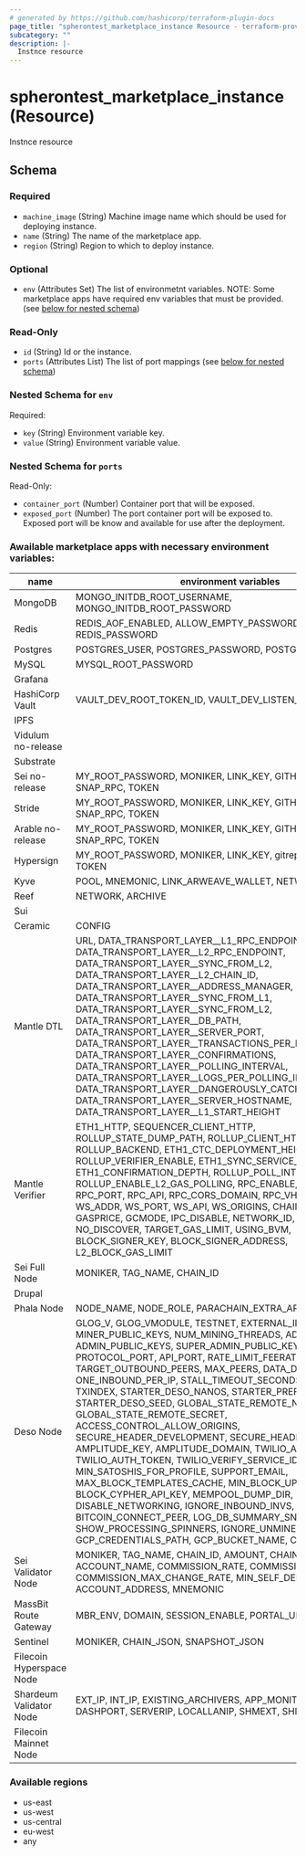 ```yaml
---
# generated by https://github.com/hashicorp/terraform-plugin-docs
page_title: "spherontest_marketplace_instance Resource - terraform-provider-spherontest"
subcategory: ""
description: |-
  Instnce resource
---
```


# spherontest_marketplace_instance (Resource)

Instnce resource



<!-- schema generated by tfplugindocs -->
## Schema

### Required

- `machine_image` (String) Machine image name which should be used for deploying instance.
- `name` (String) The name of the marketplace app.
- `region` (String) Region to which to deploy instance.

### Optional

- `env` (Attributes Set) The list of environmetnt variables. NOTE: Some marketplace apps have required env variables that must be provided. (see [below for nested schema](#nestedatt--env))

### Read-Only

- `id` (String) Id or the instance.
- `ports` (Attributes List) The list of port mappings (see [below for nested schema](#nestedatt--ports))

<a id="nestedatt--env"></a>
### Nested Schema for `env`

Required:

- `key` (String) Environment variable key.
- `value` (String) Environment variable value.


<a id="nestedatt--ports"></a>
### Nested Schema for `ports`

Read-Only:

- `container_port` (Number) Container port that will be exposed.
- `exposed_port` (Number) The port container port will be exposed to. Exposed port will be know and available for use after the deployment.

### Awailable marketplace apps with necessary environment variables:
| name                     | environment variables                                                                                                                                                                                                                                                                                                                                                                                                                                                                                                                                                                                                                                                                                                                                                                                                                                                                                                                                                                                     |
|--------------------------|-----------------------------------------------------------------------------------------------------------------------------------------------------------------------------------------------------------------------------------------------------------------------------------------------------------------------------------------------------------------------------------------------------------------------------------------------------------------------------------------------------------------------------------------------------------------------------------------------------------------------------------------------------------------------------------------------------------------------------------------------------------------------------------------------------------------------------------------------------------------------------------------------------------------------------------------------------------------------------------------------------------|
| MongoDB                  | MONGO_INITDB_ROOT_USERNAME, MONGO_INITDB_ROOT_PASSWORD                                                                                                                                                                                                                                                                                                                                                                                                                                                                                                                                                                                                                                                                                                                                                                                                                                                                                                                                                    |
| Redis                    | REDIS_AOF_ENABLED, ALLOW_EMPTY_PASSWORD, REDIS_PASSWORD                                                                                                                                                                                                                                                                                                                                                                                                                                                                                                                                                                                                                                                                                                                                                                                                                                                                                                                                                   |
| Postgres                 | POSTGRES_USER, POSTGRES_PASSWORD, POSTGRES_DB                                                                                                                                                                                                                                                                                                                                                                                                                                                                                                                                                                                                                                                                                                                                                                                                                                                                                                                                                             |
| MySQL                    | MYSQL_ROOT_PASSWORD                                                                                                                                                                                                                                                                                                                                                                                                                                                                                                                                                                                                                                                                                                                                                                                                                                                                                                                                                                                       |
| Grafana                  |                                                                                                                                                                                                                                                                                                                                                                                                                                                                                                                                                                                                                                                                                                                                                                                                                                                                                                                                                                                                           |
| HashiCorp Vault          | VAULT_DEV_ROOT_TOKEN_ID, VAULT_DEV_LISTEN_ADDRESS                                                                                                                                                                                                                                                                                                                                                                                                                                                                                                                                                                                                                                                                                                                                                                                                                                                                                                                                                         |
| IPFS                     |                                                                                                                                                                                                                                                                                                                                                                                                                                                                                                                                                                                                                                                                                                                                                                                                                                                                                                                                                                                                           |
| Vidulum no-release       |                                                                                                                                                                                                                                                                                                                                                                                                                                                                                                                                                                                                                                                                                                                                                                                                                                                                                                                                                                                                           |
| Substrate                |                                                                                                                                                                                                                                                                                                                                                                                                                                                                                                                                                                                                                                                                                                                                                                                                                                                                                                                                                                                                           |
| Sei no-release           | MY_ROOT_PASSWORD, MONIKER, LINK_KEY, GITHUB_REPOSITORY, SNAP_RPC, TOKEN                                                                                                                                                                                                                                                                                                                                                                                                                                                                                                                                                                                                                                                                                                                                                                                                                                                                                                                                   |
| Stride                   | MY_ROOT_PASSWORD, MONIKER, LINK_KEY, GITHUB_REPOSITORY, SNAP_RPC, TOKEN                                                                                                                                                                                                                                                                                                                                                                                                                                                                                                                                                                                                                                                                                                                                                                                                                                                                                                                                   |
| Arable no-release        | MY_ROOT_PASSWORD, MONIKER, LINK_KEY, GITHUB_REPOSITORY, SNAP_RPC, TOKEN                                                                                                                                                                                                                                                                                                                                                                                                                                                                                                                                                                                                                                                                                                                                                                                                                                                                                                                                   |
| Hypersign                | MY_ROOT_PASSWORD, MONIKER, LINK_KEY, gitrep, SNAP_RPC, TOKEN                                                                                                                                                                                                                                                                                                                                                                                                                                                                                                                                                                                                                                                                                                                                                                                                                                                                                                                                              |
| Kyve                     | POOL, MNEMONIC, LINK_ARWEAVE_WALLET, NETWORK                                                                                                                                                                                                                                                                                                                                                                                                                                                                                                                                                                                                                                                                                                                                                                                                                                                                                                                                                              |
| Reef                     | NETWORK, ARCHIVE                                                                                                                                                                                                                                                                                                                                                                                                                                                                                                                                                                                                                                                                                                                                                                                                                                                                                                                                                                                          |
| Sui                      |                                                                                                                                                                                                                                                                                                                                                                                                                                                                                                                                                                                                                                                                                                                                                                                                                                                                                                                                                                                                           |
| Ceramic                  | CONFIG                                                                                                                                                                                                                                                                                                                                                                                                                                                                                                                                                                                                                                                                                                                                                                                                                                                                                                                                                                                                    |
| Mantle DTL               | URL, DATA_TRANSPORT_LAYER__L1_RPC_ENDPOINT, DATA_TRANSPORT_LAYER__L2_RPC_ENDPOINT, DATA_TRANSPORT_LAYER__SYNC_FROM_L2, DATA_TRANSPORT_LAYER__L2_CHAIN_ID, DATA_TRANSPORT_LAYER__ADDRESS_MANAGER, DATA_TRANSPORT_LAYER__SYNC_FROM_L1, DATA_TRANSPORT_LAYER__SYNC_FROM_L2, DATA_TRANSPORT_LAYER__DB_PATH, DATA_TRANSPORT_LAYER__SERVER_PORT, DATA_TRANSPORT_LAYER__TRANSACTIONS_PER_POLLING_INTERVAL, DATA_TRANSPORT_LAYER__CONFIRMATIONS, DATA_TRANSPORT_LAYER__POLLING_INTERVAL, DATA_TRANSPORT_LAYER__LOGS_PER_POLLING_INTERVAL, DATA_TRANSPORT_LAYER__DANGEROUSLY_CATCH_ALL_ERRORS, DATA_TRANSPORT_LAYER__SERVER_HOSTNAME, DATA_TRANSPORT_LAYER__L1_START_HEIGHT                                                                                                                                                                                                                                                                                                                                        |
| Mantle Verifier          | ETH1_HTTP, SEQUENCER_CLIENT_HTTP, ROLLUP_STATE_DUMP_PATH, ROLLUP_CLIENT_HTTP, ROLLUP_BACKEND, ETH1_CTC_DEPLOYMENT_HEIGHT, RETRIES, ROLLUP_VERIFIER_ENABLE, ETH1_SYNC_SERVICE_ENABLE, ETH1_CONFIRMATION_DEPTH, ROLLUP_POLL_INTERVAL_FLAG, ROLLUP_ENABLE_L2_GAS_POLLING, RPC_ENABLE, RPC_ADDR, RPC_PORT, RPC_API, RPC_CORS_DOMAIN, RPC_VHOSTS, WS, WS_ADDR, WS_PORT, WS_API, WS_ORIGINS, CHAIN_ID, DATADIR, GASPRICE, GCMODE, IPC_DISABLE, NETWORK_ID, NO_USB, NO_DISCOVER, TARGET_GAS_LIMIT, USING_BVM, BLOCK_SIGNER_KEY, BLOCK_SIGNER_ADDRESS, L2_BLOCK_GAS_LIMIT                                                                                                                                                                                                                                                                                                                                                                                                                                         |
| Sei Full Node            | MONIKER, TAG_NAME, CHAIN_ID                                                                                                                                                                                                                                                                                                                                                                                                                                                                                                                                                                                                                                                                                                                                                                                                                                                                                                                                                                               |
| Drupal                   |                                                                                                                                                                                                                                                                                                                                                                                                                                                                                                                                                                                                                                                                                                                                                                                                                                                                                                                                                                                                           |
| Phala Node               | NODE_NAME, NODE_ROLE, PARACHAIN_EXTRA_ARGS                                                                                                                                                                                                                                                                                                                                                                                                                                                                                                                                                                                                                                                                                                                                                                                                                                                                                                                                                                |
| Deso Node                | GLOG_V, GLOG_VMODULE, TESTNET, EXTERNAL_IPS, CONNECT_IPS, MINER_PUBLIC_KEYS, NUM_MINING_THREADS, ADD_IPS, ADD_SEEDS, ADMIN_PUBLIC_KEYS, SUPER_ADMIN_PUBLIC_KEYS, PROTOCOL_PORT, API_PORT, RATE_LIMIT_FEERATE, MIN_FEERATE, TARGET_OUTBOUND_PEERS, MAX_PEERS, DATA_DIR, ONE_INBOUND_PER_IP, STALL_TIMEOUT_SECONDS, PRIVATE_MODE, TXINDEX, STARTER_DESO_NANOS, STARTER_PREFIX_NANOS_MAP, STARTER_DESO_SEED, GLOBAL_STATE_REMOTE_NODE, GLOBAL_STATE_REMOTE_SECRET, ACCESS_CONTROL_ALLOW_ORIGINS, SECURE_HEADER_DEVELOPMENT, SECURE_HEADER_ALLOW_HOSTS, AMPLITUDE_KEY, AMPLITUDE_DOMAIN, TWILIO_ACCOUNT_SID, TWILIO_AUTH_TOKEN, TWILIO_VERIFY_SERVICE_ID, MIN_SATOSHIS_FOR_PROFILE, SUPPORT_EMAIL, MAX_BLOCK_TEMPLATES_CACHE, MIN_BLOCK_UPDATE_INTERVAL, BLOCK_CYPHER_API_KEY, MEMPOOL_DUMP_DIR, DISABLE_NETWORKING, IGNORE_INBOUND_INVS, READ_ONLY_MODE, BITCOIN_CONNECT_PEER, LOG_DB_SUMMARY_SNAPSHOTS, SHOW_PROCESSING_SPINNERS, IGNORE_UNMINED_BITCOIN, GCP_CREDENTIALS_PATH, GCP_BUCKET_NAME, CADDY_FILE |
| Sei Validator Node       | MONIKER, TAG_NAME, CHAIN_ID, AMOUNT, CHAIN_ID, ACCOUNT_NAME, COMMISSION_RATE, COMMISSION_MAX_RATE, COMMISSION_MAX_CHANGE_RATE, MIN_SELF_DELEGATION, FEES, ACCOUNT_ADDRESS, MNEMONIC                                                                                                                                                                                                                                                                                                                                                                                                                                                                                                                                                                                                                                                                                                                                                                                                                       |
| MassBit Route Gateway    | MBR_ENV, DOMAIN, SESSION_ENABLE, PORTAL_URL, INSTALL_CMD                                                                                                                                                                                                                                                                                                                                                                                                                                                                                                                                                                                                                                                                                                                                                                                                                                                                                                                                                  |
| Sentinel                 | MONIKER, CHAIN_JSON, SNAPSHOT_JSON                                                                                                                                                                                                                                                                                                                                                                                                                                                                                                                                                                                                                                                                                                                                                                                                                                                                                                                                                                        |
| Filecoin Hyperspace Node |                                                                                                                                                                                                                                                                                                                                                                                                                                                                                                                                                                                                                                                                                                                                                                                                                                                                                                                                                                                                           |
| Shardeum Validator Node  | EXT_IP, INT_IP, EXISTING_ARCHIVERS, APP_MONITOR, DASHPASS, DASHPORT, SERVERIP, LOCALLANIP, SHMEXT, SHMINT                                                                                                                                                                                                                                                                                                                                                                                                                                                                                                                                                                                                                                                                                                                                                                                                                                                                                                 |
| Filecoin Mainnet Node    |                                                                                                                                                                                                                                                                                                                                                                                                                                                                                                                                                                                                                                                                                                                                                                                                                                                                                                                                                                                                           |

### Available regions
- us-east
- us-west
- us-central
- eu-west
- any